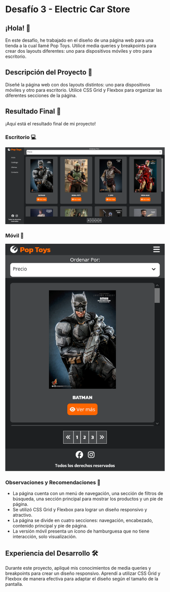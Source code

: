 # Desafío 3 - Electric Car Store

## ¡Hola! 👋

En este desafío, he trabajado en el diseño de una página web para una tienda a la cual llamé Pop Toys. Utilicé media queries y breakpoints para crear dos layouts diferentes: uno para dispositivos móviles y otro para escritorio.

## Descripción del Proyecto 🚗

Diseñé la página web con dos layouts distintos: uno para dispositivos móviles y otro para escritorio. Utilicé CSS Grid y Flexbox para organizar las diferentes secciones de la página.

## Resultado Final 🎉

¡Aquí está el resultado final de mi proyecto!

### Escritorio 💻
![Captura de pantalla](./Screenshot.png)

### Móvil 📱
![Captura de pantalla](./Screenshot-mobile.png)

### Observaciones y Recomendaciones 🧐

- La página cuenta con un menú de navegación, una sección de filtros de búsqueda, una sección principal para mostrar los productos y un pie de página.
- Se utilizó CSS Grid y Flexbox para lograr un diseño responsivo y atractivo.
- La página se divide en cuatro secciones: navegación, encabezado, contenido principal y pie de página.
- La versión móvil presenta un ícono de hamburguesa que no tiene interacción, solo visualización.

## Experiencia del Desarrollo 🛠️

Durante este proyecto, apliqué mis conocimientos de media queries y breakpoints para crear un diseño responsivo. Aprendí a utilizar CSS Grid y Flexbox de manera efectiva para adaptar el diseño según el tamaño de la pantalla.